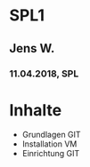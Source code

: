 # SPL1
## Jens W.
### 11.04.2018, SPL

# Inhalte
* Grundlagen GIT
* Installation VM
* Einrichtung GIT
